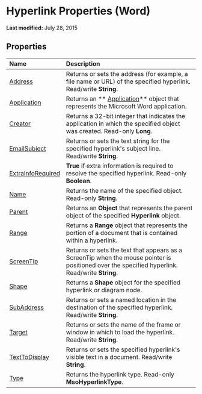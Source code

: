 
# Hyperlink Properties (Word)

 **Last modified:** July 28, 2015


## Properties



|**Name**|**Description**|
|:-----|:-----|
| [Address](f908a22a-7c0f-6b56-7933-f44985ea1464.md)|Returns or sets the address (for example, a file name or URL) of the specified hyperlink. Read/write  **String**.|
| [Application](26b63c29-55c0-62e9-e202-3e2934f3faf6.md)|Returns an  ** [Application](d1cf6f8f-4e88-bf01-93b4-90a83f79cb44.md)** object that represents the Microsoft Word application.|
| [Creator](bf9cbba4-cb42-becb-71ef-70faa45d6c23.md)|Returns a 32-bit integer that indicates the application in which the specified object was created. Read-only  **Long**.|
| [EmailSubject](8b019ae2-40da-b69c-8f0b-554724a770bd.md)|Returns or sets the text string for the specified hyperlink's subject line. Read/write  **String**.|
| [ExtraInfoRequired](066a4dbf-f5ea-f708-cd57-f8e515a258d5.md)| **True** if extra information is required to resolve the specified hyperlink. Read-only **Boolean**.|
| [Name](e49493bf-d8bb-9ccf-2963-c8d71cf15936.md)|Returns the name of the specified object. Read-only  **String**.|
| [Parent](2103c85f-330f-46d0-1352-3f8c906d0ab0.md)|Returns an  **Object** that represents the parent object of the specified **Hyperlink** object.|
| [Range](40acf954-d908-867b-3b46-318ad5487e78.md)|Returns a  **Range** object that represents the portion of a document that is contained within a hyperlink.|
| [ScreenTip](59df269f-3dfd-53fe-b4ac-7889eefef740.md)|Returns or sets the text that appears as a ScreenTip when the mouse pointer is positioned over the specified hyperlink. Read/write  **String**.|
| [Shape](bee91eb6-fc38-e2b9-ca90-e9a34062c9f5.md)|Returns a  **Shape** object for the specified hyperlink or diagram node.|
| [SubAddress](9dff8453-c7e5-fd1a-89f8-869f762b0bdc.md)|Returns or sets a named location in the destination of the specified hyperlink. Read/write  **String**.|
| [Target](2a36ec74-fcfd-9000-8229-dcd01b8f7757.md)|Returns or sets the name of the frame or window in which to load the hyperlink. Read/write  **String**.|
| [TextToDisplay](9b9f73cd-bf4e-367e-c901-746b85da9f9c.md)|Returns or sets the specified hyperlink's visible text in a document. Read/write  **String**.|
| [Type](8ee720a4-6335-2f80-fb45-233cdf29e244.md)|Returns the hyperlink type. Read-only  **MsoHyperlinkType**.|
